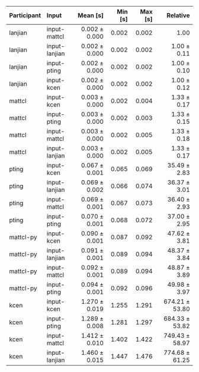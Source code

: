 | Participant | Input | Mean [s] | Min [s] | Max [s] | Relative |
|:---|:---|---:|---:|---:|---:|
| lanjian | input-mattcl | 0.002 ± 0.000 | 0.002 | 0.002 | 1.00 |
| lanjian | input-lanjian | 0.002 ± 0.000 | 0.002 | 0.002 | 1.00 ± 0.11 |
| lanjian | input-pting | 0.002 ± 0.000 | 0.002 | 0.002 | 1.00 ± 0.10 |
| lanjian | input-kcen | 0.002 ± 0.000 | 0.002 | 0.002 | 1.00 ± 0.12 |
| mattcl | input-kcen | 0.003 ± 0.000 | 0.002 | 0.004 | 1.33 ± 0.17 |
| mattcl | input-pting | 0.003 ± 0.000 | 0.002 | 0.003 | 1.33 ± 0.15 |
| mattcl | input-mattcl | 0.003 ± 0.000 | 0.002 | 0.005 | 1.33 ± 0.18 |
| mattcl | input-lanjian | 0.003 ± 0.000 | 0.002 | 0.005 | 1.33 ± 0.17 |
| pting | input-kcen | 0.067 ± 0.001 | 0.065 | 0.069 | 35.49 ± 2.83 |
| pting | input-lanjian | 0.069 ± 0.002 | 0.066 | 0.074 | 36.37 ± 3.01 |
| pting | input-mattcl | 0.069 ± 0.001 | 0.067 | 0.073 | 36.40 ± 2.93 |
| pting | input-pting | 0.070 ± 0.001 | 0.068 | 0.072 | 37.00 ± 2.95 |
| mattcl-py | input-kcen | 0.090 ± 0.001 | 0.087 | 0.092 | 47.62 ± 3.81 |
| mattcl-py | input-lanjian | 0.091 ± 0.001 | 0.089 | 0.094 | 48.37 ± 3.84 |
| mattcl-py | input-mattcl | 0.092 ± 0.001 | 0.089 | 0.094 | 48.87 ± 3.89 |
| mattcl-py | input-pting | 0.094 ± 0.001 | 0.092 | 0.096 | 49.98 ± 3.97 |
| kcen | input-kcen | 1.270 ± 0.019 | 1.255 | 1.291 | 674.21 ± 53.80 |
| kcen | input-pting | 1.289 ± 0.008 | 1.281 | 1.297 | 684.33 ± 53.82 |
| kcen | input-mattcl | 1.412 ± 0.010 | 1.402 | 1.422 | 749.43 ± 58.97 |
| kcen | input-lanjian | 1.460 ± 0.015 | 1.447 | 1.476 | 774.68 ± 61.25 |
